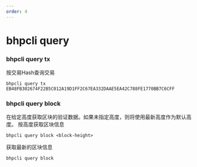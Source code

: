 ```yaml
---
order: 4
---
```


# bhpcli query

### bhpcli query tx
按交易Hash查询交易
```shell script
bhpcli query tx EB48FB302674F22B5C012A19D1FF2C67EA332DAAE5EA42C788FE1770BB7C6CFF
```

### bhpcli query block
在给定高度获取区块的验证数据。如果未指定高度，则将使用最新高度作为默认高度。
按高度获取区块信息
```
bhpcli query block <block-height>
```
获取最新的区块信息
```shell script
bhpcli query block 
```
